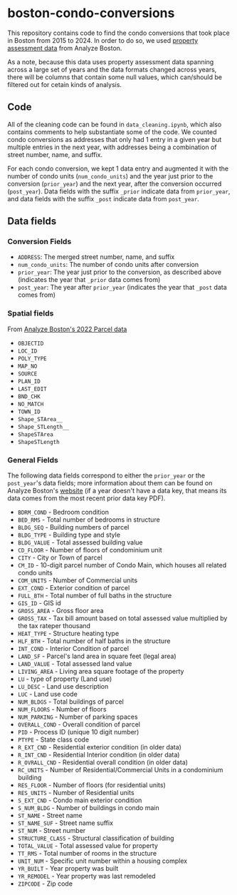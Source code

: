 # boston-condo-conversions

This repository contains code to find the condo conversions that took place in Boston from 2015 to 2024. In order to do so, we used [property assessment data](https://data.boston.gov/dataset/property-assessment) from Analyze Boston. 

As a note, because this data uses property assessment data spanning across a large set of years and the data formats changed across years, there will be columns that contain some null values, which can/should be filtered out for cetain kinds of analysis.

## Code

All of the cleaning code can be found in `data_cleaning.ipynb`, which also contains comments to help substantiate some of the code. We counted condo conversions as addresses that only had 1 entry in a given year but multiple entries in the next year, with addresses being a combination of street number, name, and suffix. 

For each condo conversion, we kept 1 data entry and augmented it with the number of condo units (`num_condo_units`) and the year just prior to the conversion (`prior_year`) and the next year, after the conversion occurred (`post_year`). Data fields with the suffix `_prior` indicate data from `prior_year`, and data fields with the suffix `_post` indicate data from `post_year`.

## Data fields

### Conversion Fields
* `ADDRESS`: The merged street number, name, and suffix
* `num_condo_units`: The number of condo units after conversion
* `prior_year`: The year just prior to the conversion, as described above (indicates the year that `_prior` data comes from)
* `post_year`: The year after `prior_year` (indicates the year that `_post` data comes from)

### Spatial fields
From [Analyze Boston's 2022 Parcel data](https://data.boston.gov/dataset/parcels-2022/resource/1b2cd4a0-c23a-4c11-b880-1255bb4d8734)
* `OBJECTID`
* `LOC_ID`
* `POLY_TYPE`
* `MAP_NO`
* `SOURCE`
* `PLAN_ID`
* `LAST_EDIT`
* `BND_CHK`
* `NO_MATCH`
* `TOWN_ID`
* `Shape_STArea__`	
* `Shape_STLength__`
* `ShapeSTArea`
* `ShapeSTLength`

### General Fields
The following data fields correspond to either the `prior_year` or the `post_year`'s data fields; more information about them can be found on Analyze Boston's [website](https://data.boston.gov/dataset/property-assessment) (if a year doesn't have a data key, that means its data comes from the most recent prior data key PDF).

* `BDRM_COND` - Bedroom condition
* `BED_RMS` - Total number of bedrooms in structure
* `BLDG_SEQ` - Building numbers of parcel
* `BLDG_TYPE` - Building type and style
* `BLDG_VALUE` - Total assessed building value
* `CD_FLOOR` - Number of floors of condominium unit
* `CITY` - City or Town of parcel
* `CM_ID` - 10-digit parcel number of Condo Main, which houses all related condo units
* `COM_UNITS` - Number of Commercial units
* `EXT_COND` - Exterior condition of parcel
* `FULL_BTH` - Total number of full baths in the structure
* `GIS_ID` - GIS id
* `GROSS_AREA` - Gross floor area
* `GROSS_TAX` - Tax bill amount based on total assessed value multiplied by the tax rateper thousand
* `HEAT_TYPE` - Structure heating type
* `HLF_BTH` - Total number of half baths in the structure
* `INT_COND` - Interior Condition of parcel
* `LAND_SF` - Parcel's land area in square feet (legal area)
* `LAND_VALUE` - Total assessed land value
* `LIVING_AREA` - Living area square footage of the property
* `LU` - type of property (Land use)
* `LU_DESC` - Land use description
* `LUC` - Land use code
* `NUM_BLDGS` - Total buildings of parcel
* `NUM_FLOORS` - Number of floors
* `NUM_PARKING` - Number of parking spaces
* `OVERALL_COND` - Overall condition of parcel
* `PID` - Process ID (unique 10 digit number)
* `PTYPE` - State class code
* `R_EXT_CND` - Residential exterior condition (in older data)
* `R_INT_CND` - Residential Interior condition (in older data)
* `R_OVRALL_CND` - Residential overall condition (in older data)
* `RC_UNITS` - Number of Residential/Commercial Units in a condominium building
* `RES_FLOOR` - Number of floors (for residential units)
* `RES_UNITS` - Number of Residential units
* `S_EXT_CND` - Condo main exterior condition
* `S_NUM_BLDG` - Number of buildings in condo main    
* `ST_NAME` - Street name
* `ST_NAME_SUF` - Street name suffix
* `ST_NUM` - Street number
* `STRUCTURE_CLASS` - Structural classification of building
* `TOTAL_VALUE` - Total assessed value for property
* `TT_RMS` - Total number of rooms in the structure
* `UNIT_NUM` - Specific unit number within a housing complex
* `YR_BUILT` - Year property was built
* `YR_REMODEL` - Year property was last remodeled
* `ZIPCODE` - Zip code

